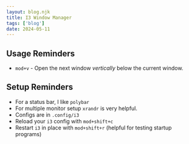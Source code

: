 ```yaml
---
layout: blog.njk
title: I3 Window Manager
tags: ['blog']
date: 2024-05-11
---
```


## Usage Reminders

- `mod+v` - Open the next window *vertically* below the current window.

## Setup Reminders

- For a status bar, I like `polybar`
- For multiple monitor setup `xrandr` is very helpful.
- Configs are in `.config/i3`
- Reload your `i3` config with `mod+shift+c`
- Restart `i3` in place with `mod+shift+r` (helpful for testing startup programs)

